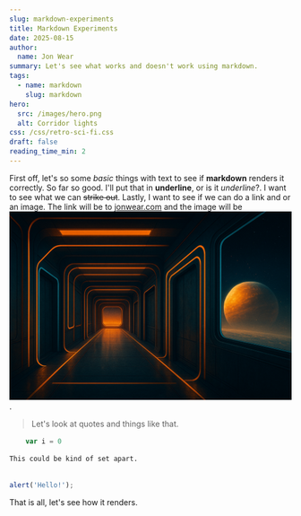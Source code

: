 ```yaml
---
slug: markdown-experiments
title: Markdown Experiments
date: 2025-08-15
author:
  name: Jon Wear
summary: Let's see what works and doesn't work using markdown.
tags:
  - name: markdown
    slug: markdown
hero:
  src: /images/hero.png
  alt: Corridor lights
css: /css/retro-sci-fi.css
draft: false
reading_time_min: 2
---
```


First off, let's so some *basic* things with text to see if **markdown** renders it correctly.  So far so good.  I'll put that in __underline__, or is it _underline_?.  I want to see what we can ~~strike out~~.  Lastly, I want to see if we can do a link and or an image.  The link will be to [jonwear.com](https://jonwear.com) and the image will be ![hero image](/images/hero2.png).

> Let's look at quotes and things like that.

```go
    var i = 0
```

`This could be kind of set apart.`

```js

alert('Hello!');

```

That is all, let's see how it renders.

